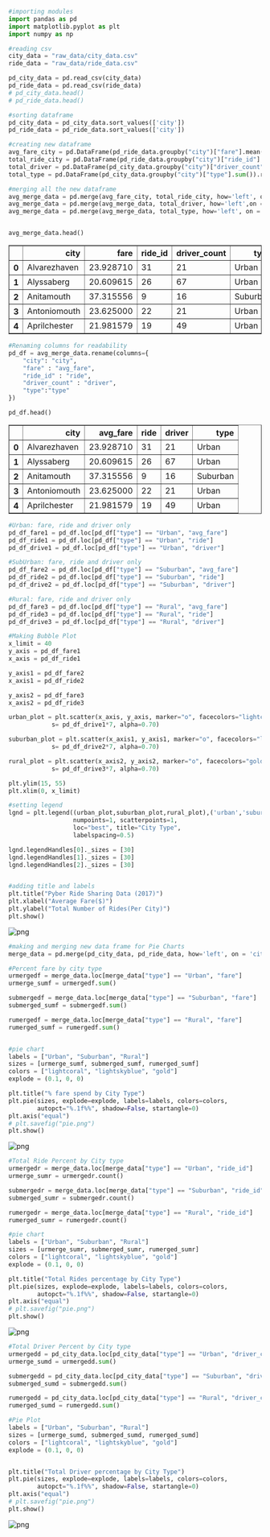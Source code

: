 

```python
#importing modules
import pandas as pd
import matplotlib.pyplot as plt
import numpy as np
```


```python
#reading csv
city_data = "raw_data/city_data.csv"
ride_data = "raw_data/ride_data.csv"

pd_city_data = pd.read_csv(city_data)
pd_ride_data = pd.read_csv(ride_data)
# pd_city_data.head()
# pd_ride_data.head()
```


```python
#sorting dataframe
pd_city_data = pd_city_data.sort_values(['city'])
pd_ride_data = pd_ride_data.sort_values(['city'])
```


```python
#creating new dataframe
avg_fare_city = pd.DataFrame(pd_ride_data.groupby("city")["fare"].mean()).reset_index()
total_ride_city = pd.DataFrame(pd_ride_data.groupby("city")["ride_id"].count()).reset_index()
total_driver = pd.DataFrame(pd_city_data.groupby("city")["driver_count"].sum()).reset_index()
total_type = pd.DataFrame(pd_city_data.groupby("city")["type"].sum()).reset_index()

#merging all the new dataframe
avg_merge_data = pd.merge(avg_fare_city, total_ride_city, how='left', on = 'city')
avg_merge_data = pd.merge(avg_merge_data, total_driver, how='left',on = 'city')
avg_merge_data = pd.merge(avg_merge_data, total_type, how='left', on = 'city')


avg_merge_data.head()
```




<div>
<style>
    .dataframe thead tr:only-child th {
        text-align: right;
    }

    .dataframe thead th {
        text-align: left;
    }

    .dataframe tbody tr th {
        vertical-align: top;
    }
</style>
<table border="1" class="dataframe">
  <thead>
    <tr style="text-align: right;">
      <th></th>
      <th>city</th>
      <th>fare</th>
      <th>ride_id</th>
      <th>driver_count</th>
      <th>type</th>
    </tr>
  </thead>
  <tbody>
    <tr>
      <th>0</th>
      <td>Alvarezhaven</td>
      <td>23.928710</td>
      <td>31</td>
      <td>21</td>
      <td>Urban</td>
    </tr>
    <tr>
      <th>1</th>
      <td>Alyssaberg</td>
      <td>20.609615</td>
      <td>26</td>
      <td>67</td>
      <td>Urban</td>
    </tr>
    <tr>
      <th>2</th>
      <td>Anitamouth</td>
      <td>37.315556</td>
      <td>9</td>
      <td>16</td>
      <td>Suburban</td>
    </tr>
    <tr>
      <th>3</th>
      <td>Antoniomouth</td>
      <td>23.625000</td>
      <td>22</td>
      <td>21</td>
      <td>Urban</td>
    </tr>
    <tr>
      <th>4</th>
      <td>Aprilchester</td>
      <td>21.981579</td>
      <td>19</td>
      <td>49</td>
      <td>Urban</td>
    </tr>
  </tbody>
</table>
</div>




```python
#Renaming columns for readability
pd_df = avg_merge_data.rename(columns={
    "city": "city",
    "fare" : "avg_fare",
    "ride_id" : "ride",
    "driver_count" : "driver",
    "type":"type"
})

pd_df.head()
```




<div>
<style>
    .dataframe thead tr:only-child th {
        text-align: right;
    }

    .dataframe thead th {
        text-align: left;
    }

    .dataframe tbody tr th {
        vertical-align: top;
    }
</style>
<table border="1" class="dataframe">
  <thead>
    <tr style="text-align: right;">
      <th></th>
      <th>city</th>
      <th>avg_fare</th>
      <th>ride</th>
      <th>driver</th>
      <th>type</th>
    </tr>
  </thead>
  <tbody>
    <tr>
      <th>0</th>
      <td>Alvarezhaven</td>
      <td>23.928710</td>
      <td>31</td>
      <td>21</td>
      <td>Urban</td>
    </tr>
    <tr>
      <th>1</th>
      <td>Alyssaberg</td>
      <td>20.609615</td>
      <td>26</td>
      <td>67</td>
      <td>Urban</td>
    </tr>
    <tr>
      <th>2</th>
      <td>Anitamouth</td>
      <td>37.315556</td>
      <td>9</td>
      <td>16</td>
      <td>Suburban</td>
    </tr>
    <tr>
      <th>3</th>
      <td>Antoniomouth</td>
      <td>23.625000</td>
      <td>22</td>
      <td>21</td>
      <td>Urban</td>
    </tr>
    <tr>
      <th>4</th>
      <td>Aprilchester</td>
      <td>21.981579</td>
      <td>19</td>
      <td>49</td>
      <td>Urban</td>
    </tr>
  </tbody>
</table>
</div>




```python
#Urban: fare, ride and driver only
pd_df_fare1 = pd_df.loc[pd_df["type"] == "Urban", "avg_fare"]
pd_df_ride1 = pd_df.loc[pd_df["type"] == "Urban", "ride"]
pd_df_drive1 = pd_df.loc[pd_df["type"] == "Urban", "driver"]

#SubUrban: fare, ride and driver only
pd_df_fare2 = pd_df.loc[pd_df["type"] == "Suburban", "avg_fare"]
pd_df_ride2 = pd_df.loc[pd_df["type"] == "Suburban", "ride"]
pd_df_drive2 = pd_df.loc[pd_df["type"] == "Suburban", "driver"]

#Rural: fare, ride and driver only
pd_df_fare3 = pd_df.loc[pd_df["type"] == "Rural", "avg_fare"]
pd_df_ride3 = pd_df.loc[pd_df["type"] == "Rural", "ride"]
pd_df_drive3 = pd_df.loc[pd_df["type"] == "Rural", "driver"]
```


```python
#Making Bubble Plot
x_limit = 40
y_axis = pd_df_fare1
x_axis = pd_df_ride1

y_axis1 = pd_df_fare2
x_axis1 = pd_df_ride2

y_axis2 = pd_df_fare3
x_axis2 = pd_df_ride3

urban_plot = plt.scatter(x_axis, y_axis, marker="o", facecolors="lightcoral", edgecolors="black",
            s= pd_df_drive1*7, alpha=0.70)

suburban_plot = plt.scatter(x_axis1, y_axis1, marker="o", facecolors="lightskyblue", edgecolors="black",
            s= pd_df_drive2*7, alpha=0.70)

rural_plot = plt.scatter(x_axis2, y_axis2, marker="o", facecolors="gold", edgecolors="black",
            s= pd_df_drive3*7, alpha=0.70)

plt.ylim(15, 55)
plt.xlim(0, x_limit)

#setting legend
lgnd = plt.legend((urban_plot,suburban_plot,rural_plot),('urban','suburban','rural'), fontsize="small", mode="Expanded", 
                  numpoints=1, scatterpoints=1, 
                  loc="best", title="City Type", 
                  labelspacing=0.5)

lgnd.legendHandles[0]._sizes = [30]
lgnd.legendHandles[1]._sizes = [30]
lgnd.legendHandles[2]._sizes = [30]


#adding title and labels
plt.title("Pyber Ride Sharing Data (2017)")
plt.xlabel("Average Fare($)")
plt.ylabel("Total Number of Rides(Per City)")
plt.show()
```


![png](output_6_0.png)



```python
#making and merging new data frame for Pie Charts
merge_data = pd.merge(pd_city_data, pd_ride_data, how='left', on = 'city')
```


```python
#Percent fare by city type
urmergedf = merge_data.loc[merge_data["type"] == "Urban", "fare"]
urmerge_sumf = urmergedf.sum()

submergedf = merge_data.loc[merge_data["type"] == "Suburban", "fare"]
submerged_sumf = submergedf.sum()

rumergedf = merge_data.loc[merge_data["type"] == "Rural", "fare"]
rumerged_sumf = rumergedf.sum()


#pie chart
labels = ["Urban", "Suburban", "Rural"]
sizes = [urmerge_sumf, submerged_sumf, rumerged_sumf]
colors = ["lightcoral", "lightskyblue", "gold"]
explode = (0.1, 0, 0)

plt.title("% fare spend by City Type")
plt.pie(sizes, explode=explode, labels=labels, colors=colors,
        autopct="%.1f%%", shadow=False, startangle=0)
plt.axis("equal")
# plt.savefig("pie.png")
plt.show()

```


![png](output_8_0.png)



```python
#Total Ride Percent by City type
urmergedr = merge_data.loc[merge_data["type"] == "Urban", "ride_id"]
urmerge_sumr = urmergedr.count()

submergedr = merge_data.loc[merge_data["type"] == "Suburban", "ride_id"]
submerged_sumr = submergedr.count()

rumergedr = merge_data.loc[merge_data["type"] == "Rural", "ride_id"]
rumerged_sumr = rumergedr.count()

#pie chart
labels = ["Urban", "Suburban", "Rural"]
sizes = [urmerge_sumr, submerged_sumr, rumerged_sumr]
colors = ["lightcoral", "lightskyblue", "gold"]
explode = (0.1, 0, 0)

plt.title("Total Rides percentage by City Type")
plt.pie(sizes, explode=explode, labels=labels, colors=colors,
        autopct="%.1f%%", shadow=False, startangle=0)
plt.axis("equal")
# plt.savefig("pie.png")
plt.show()

```


![png](output_9_0.png)



```python
#Total Driver Percent by City type
urmergedd = pd_city_data.loc[pd_city_data["type"] == "Urban", "driver_count"]
urmerge_sumd = urmergedd.sum()

submergedd = pd_city_data.loc[pd_city_data["type"] == "Suburban", "driver_count"]
submerged_sumd = submergedd.sum()

rumergedd = pd_city_data.loc[pd_city_data["type"] == "Rural", "driver_count"]
rumerged_sumd = rumergedd.sum()

#Pie Plot
labels = ["Urban", "Suburban", "Rural"]
sizes = [urmerge_sumd, submerged_sumd, rumerged_sumd]
colors = ["lightcoral", "lightskyblue", "gold"]
explode = (0.1, 0, 0)


plt.title("Total Driver percentage by City Type")
plt.pie(sizes, explode=explode, labels=labels, colors=colors,
        autopct="%.1f%%", shadow=False, startangle=0)
plt.axis("equal")
# plt.savefig("pie.png")
plt.show()
```


![png](output_10_0.png)

